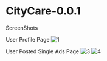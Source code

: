 # CityCare-0.0.1
ScreenShots

User Profile Page
![1](https://github.com/kartikindalkar/CityCare-0.0.1/assets/13980931/498932b6-0cf5-4d40-adbc-4b50fc1a2ca7)

User Posted Single Ads Page
![3](https://github.com/kartikindalkar/CityCare-0.0.1/assets/13980931/56f14027-d346-4365-a388-2cbc7feab127)
![4](https://github.com/kartikindalkar/CityCare-0.0.1/assets/13980931/3e8be585-50d3-4a9a-a389-c2b5ed9672fc)




